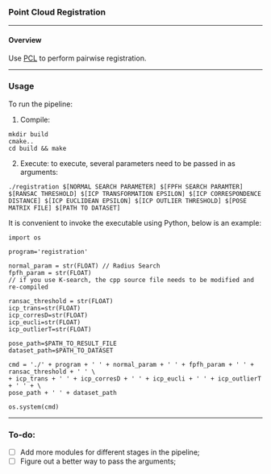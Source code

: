 ### Point Cloud Registration
-------------------------------
#### Overview
Use [PCL](http://pointclouds.org/) to perform pairwise registration.

-------------------------------
### Usage
To run the pipeline: <br>
1. Compile:
```
mkdir build
cmake..
cd build && make
```
2. Execute: 
to execute, several parameters need to be passed in as arguments:
```
./registration $[NORMAL SEARCH PARAMETER] $[FPFH SEARCH PARAMTER] $[RANSAC THRESHOLD] $[ICP TRANSFORMATION EPSILON] $[ICP CORRESPONDENCE DISTANCE] $[ICP EUCLIDEAN EPSILON] $[ICP OUTLIER THRESHOLD] $[POSE MATRIX FILE] $[PATH TO DATASET]
```
It is convenient to invoke the executable using Python, below is an example:
```
import os

program='registration'

normal_param = str(FLOAT) // Radius Search
fpfh_param = str(FLOAT)
// if you use K-search, the cpp source file needs to be modified and re-compiled

ransac_threshold = str(FLOAT)
icp_trans=str(FLOAT)
icp_corresD=str(FLOAT)
icp_eucli=str(FLOAT)
icp_outlierT=str(FLOAT)

pose_path=$PATH_TO_RESULT_FILE
dataset_path=$PATH_TO_DATASET

cmd = './' + program + ' ' + normal_param + ' ' + fpfh_param + ' ' + ransac_threshold + ' ' \
+ icp_trans + ' ' + icp_corresD + ' ' + icp_eucli + ' ' + icp_outlierT + ' ' + \
pose_path + ' ' + dataset_path

os.system(cmd)
```

-------------------------------
### To-do:
- [ ] Add more modules for different stages in the pipeline;
- [ ] Figure out a better way to pass the arguments;
